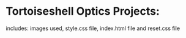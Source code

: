 # Tortoiseshell Optics Projects:
includes: images used, style.css file, index.html file and reset.css file
